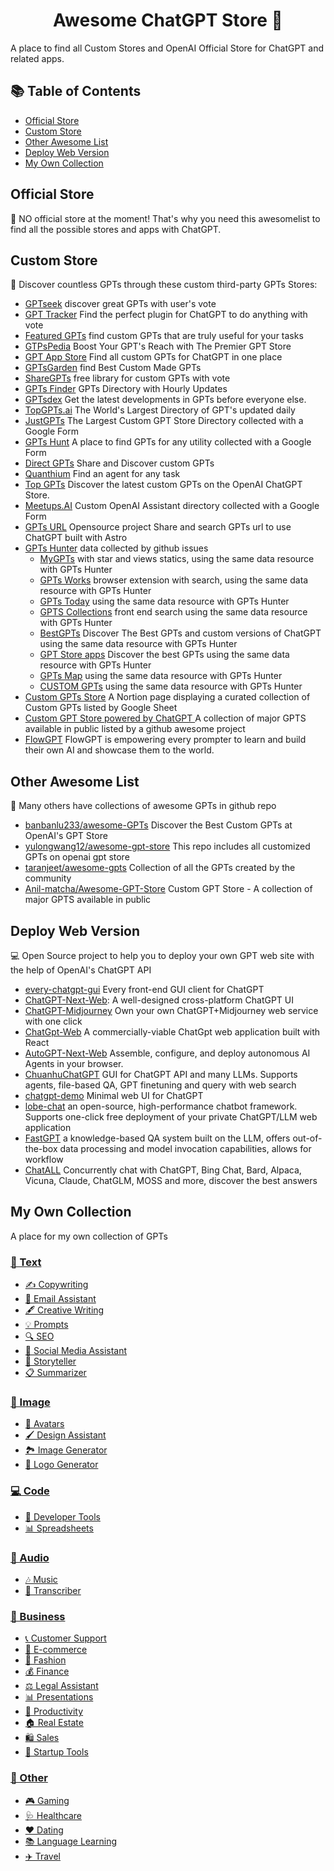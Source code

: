 
<h1 align="center">Awesome ChatGPT Store 🚀</h1>

A place to find all Custom Stores and OpenAI Official Store for ChatGPT and related apps.

## 📚 Table of Contents

- [Official Store](#official-store)
- [Custom Store](#custom-store)
- [Other Awesome List](#other-awesome-list)
- [Deploy Web Version](#deploy-web-version)
- [My Own Collection](#my-own-collection)

## Official Store

🌟 NO official store at the moment! That's why you need this awesomelist to find all the possible stores and apps with ChatGPT.

## Custom Store

🌌 Discover countless GPTs through these custom third-party GPTs Stores:

- [GPTseek](https://gptseek.com/) discover great GPTs with user's vote
- [GPT Tracker](https://gptstracker.com) Find the perfect plugin for ChatGPT to do anything with vote
- [Featured GPTs](https://www.featuredgpts.com/) find custom GPTs that are truly useful for your tasks
- [GTPsPedia](https://gptspedia.io)  Boost Your GPT's Reach with The Premier GPT Store
- [GPT App Store](https://gptappstore.ai) Find all custom GPTs for ChatGPT in one place
- [GPTsGarden](https://www.gptsgarden.com) find Best Custom Made GPTs 
- [ShareGPTs](https://sharegpts.net)  free library for custom GPTs with vote
- [GPTs Finder](https://gptsfinder.net) GPTs Directory with Hourly Updates
- [GPTsdex](https://gptsdex.com/) Get the latest developments in GPTs before everyone else. 
- [TopGPTs.ai](https://www.topgpts.ai/) The World's Largest Directory of GPT's updated daily
- [JustGPTs](https://justgpts.com) The Largest Custom GPT Store Directory collected with a Google Form
- [GPTs Hunt](https://www.gptshunt.tech) A place to find GPTs for any utility collected with a Google Form
- [Direct GPTs](https://www.directgpts.com/) Share and Discover custom GPTs
- [Quanthium](https://quanthium.io) Find an agent for any task
- [Top GPTs](https://topgpts.store) Discover the latest custom GPTs on the OpenAI ChatGPT Store.
- [Meetups.AI](https://meetups.ai/) Custom OpenAI Assistant directory collected with a Google Form
- [GPTs URL](https://www.gptsurl.com/)  Opensource project Share and search GPTs url to use ChatGPT built with Astro
- [GPTs Hunter](https://www.gptshunter.com)  data collected by github issues
	- [MyGPTs](https://mygpts.dev/) with star and views statics, using the same data resource with GPTs Hunter
	- [GPTs Works](https://gpts.works/) browser extension with search, using the same data resource with GPTs Hunter
	- [GPTs Today](https://gptstoday.com) using the same data resource with GPTs Hunter
	- [GPTS Collections](https://gptscollection.xyz/) front end search using the same data resource with GPTs Hunter
	- [BestGPTs](https://bestgpts.app/) Discover The Best GPTs and custom versions of ChatGPT using the same data resource with GPTs Hunter
	- [GPT Store apps](https://www.gptstoreapps.com/) Discover the best GPTs using the same data resource with GPTs Hunter
	- [GPTs Map](https://gptsmap.xyz) using the same data resource with GPTs Hunter
	- [CUSTOM GPTs](https://www.customgpts.info) using the same data resource with GPTs Hunter
- [Custom GPTs Store](https://gpts-list.com) A Nortion page displaying a curated collection of Custom GPTs listed by Google Sheet
- [Custom GPT Store powered by ChatGPT ](https://www.thesamur.ai/custom-gpt-store) A collection of major GPTS available in public listed by a github awesome project
- [FlowGPT](https://flowgpt.com)  FlowGPT is empowering every prompter to learn and build their own AI and showcase them to the world.

## Other Awesome List

📝 Many others have collections of awesome GPTs in github repo

- [banbanlu233/awesome-GPTs](https://github.com/banbanlu233/awesome-GPTs) Discover the Best Custom GPTs at OpenAI's GPT Store
- [yulongwang12/awesome-gpt-store](https://github.com/yulongwang12/awesome-gpt-store) This repo includes all customized GPTs on openai gpt store
- [taranjeet/awesome-gpts](https://github.com/taranjeet/awesome-gpts) Collection of all the GPTs created by the community
- [Anil-matcha/Awesome-GPT-Store](https://github.com/Anil-matcha/Awesome-GPT-Store) Custom GPT Store - A collection of major GPTS available in public

## Deploy Web Version

💻 Open Source project to help you to deploy your own GPT web site with the help of OpenAI's ChatGPT API

- [every-chatgpt-gui](https://github.com/billmei/every-chatgpt-gui) Every front-end GUI client for ChatGPT
- [ChatGPT-Next-Web](https://github.com/Yidadaa/ChatGPT-Next-Web): A well-designed cross-platform ChatGPT UI
- [ChatGPT-Midjourney](https://github.com/Licoy/ChatGPT-Midjourney) Own your own ChatGPT+Midjourney web service with one click
- [ChatGpt-Web](https://github.com/79E/ChatGpt-Web) A commercially-viable ChatGpt web application built with React
- [AutoGPT-Next-Web](https://github.com/ConnectAI-E/AutoGPT-Next-Web)  Assemble, configure, and deploy autonomous AI Agents in your browser.
- [ChuanhuChatGPT](https://github.com/GaiZhenbiao/ChuanhuChatGPT)  GUI for ChatGPT API and many LLMs. Supports agents, file-based QA, GPT finetuning and query with web search
- [chatgpt-demo](https://github.com/anse-app/chatgpt-demo) Minimal web UI for ChatGPT
- [lobe-chat](https://github.com/lobehub/lobe-chat)  an open-source, high-performance chatbot framework. Supports one-click free deployment of your private ChatGPT/LLM web application
- [FastGPT](https://github.com/labring/FastGPT) a knowledge-based QA system built on the LLM, offers out-of-the-box data processing and model invocation capabilities, allows for workflow
- [ChatALL](https://github.com/sunner/ChatALL) Concurrently chat with ChatGPT, Bing Chat, Bard, Alpaca, Vicuna, Claude, ChatGLM, MOSS and more, discover the best answers

## My Own Collection

A place for my own collection of GPTs

### [📝 Text](#text)

- [✍️ Copywriting](#copywriting)
- [📧 Email Assistant](#email-assistant)
- [🖋️ Creative Writing](#creative-writing)
- [💡 Prompts](#prompts)
- [🔍 SEO](#seo)
- [📱 Social Media Assistant](#social-media-assistant)
- [📖 Storyteller](#storyteller)
- [📋 Summarizer](#summarizer)

### [🎨 Image](#image)

- [👤 Avatars](#avatars)
- [🖌️ Design Assistant](#design-assistant)
- [🏞️ Image Generator](#image-generator)
- [🌟 Logo Generator](#logo-generator)

### [💻 Code](#code)

- [🔧 Developer Tools](#developer-tools)
- [📊 Spreadsheets](#spreadsheet)

### [🎵 Audio](#audio)

- [🎶 Music](#music)
- [📝 Transcriber](#transcript)

### [💼 Business](#business)

- [📞 Customer Support](#customer-support)
- [🛒 E-commerce](#e-commerce)
- [👗 Fashion](#fashion)
- [💰 Finance](#fashion)
- [⚖️ Legal Assistant](#legal-assistant)
- [📊 Presentations](#presentation)
- [🚀 Productivity](#productivity)
- [🏠 Real Estate](#productivity)
- [🛍️ Sales](#sales)
- [🚀 Startup Tools](#startup-tools)

### [🎲 Other](#other)

- [🎮 Gaming](#gaming)
- [🩺 Healthcare](#healthcare)
- [❤️ Dating](#dating)
- [📚 Language Learning](#language-learning)
- [✈️ Travel](#travel)


